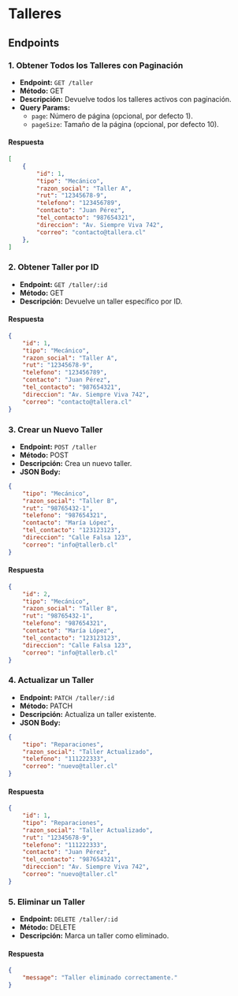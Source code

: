 # Talleres

## Endpoints

### 1. Obtener Todos los Talleres con Paginación
- **Endpoint:** `GET /taller`
- **Método:** GET
- **Descripción:** Devuelve todos los talleres activos con paginación.
- **Query Params:**
  - `page`: Número de página (opcional, por defecto 1).
  - `pageSize`: Tamaño de la página (opcional, por defecto 10).

#### Respuesta
```json
[
    {
        "id": 1,
        "tipo": "Mecánico",
        "razon_social": "Taller A",
        "rut": "12345678-9",
        "telefono": "123456789",
        "contacto": "Juan Pérez",
        "tel_contacto": "987654321",
        "direccion": "Av. Siempre Viva 742",
        "correo": "contacto@tallera.cl"
    },
]
```

### 2. Obtener Taller por ID
- **Endpoint:** `GET /taller/:id`
- **Método:** GET
- **Descripción:** Devuelve un taller específico por ID.

#### Respuesta
```json
{
    "id": 1,
    "tipo": "Mecánico",
    "razon_social": "Taller A",
    "rut": "12345678-9",
    "telefono": "123456789",
    "contacto": "Juan Pérez",
    "tel_contacto": "987654321",
    "direccion": "Av. Siempre Viva 742",
    "correo": "contacto@tallera.cl"
}
```

### 3. Crear un Nuevo Taller
- **Endpoint:** `POST /taller`
- **Método:** POST
- **Descripción:** Crea un nuevo taller.
- **JSON Body:**
```json
{
    "tipo": "Mecánico",
    "razon_social": "Taller B",
    "rut": "98765432-1",
    "telefono": "987654321",
    "contacto": "María López",
    "tel_contacto": "123123123",
    "direccion": "Calle Falsa 123",
    "correo": "info@tallerb.cl"
}
```

#### Respuesta
```json
{
    "id": 2,
    "tipo": "Mecánico",
    "razon_social": "Taller B",
    "rut": "98765432-1",
    "telefono": "987654321",
    "contacto": "María López",
    "tel_contacto": "123123123",
    "direccion": "Calle Falsa 123",
    "correo": "info@tallerb.cl"
}
```

### 4. Actualizar un Taller
- **Endpoint:** `PATCH /taller/:id`
- **Método:** PATCH
- **Descripción:** Actualiza un taller existente.
- **JSON Body:**
```json
{
    "tipo": "Reparaciones",
    "razon_social": "Taller Actualizado",
    "telefono": "111222333",
    "correo": "nuevo@taller.cl"
}
```

#### Respuesta
```json
{
    "id": 1,
    "tipo": "Reparaciones",
    "razon_social": "Taller Actualizado",
    "rut": "12345678-9",
    "telefono": "111222333",
    "contacto": "Juan Pérez",
    "tel_contacto": "987654321",
    "direccion": "Av. Siempre Viva 742",
    "correo": "nuevo@taller.cl"
}
```

### 5. Eliminar un Taller
- **Endpoint:** `DELETE /taller/:id`
- **Método:** DELETE
- **Descripción:** Marca un taller como eliminado.

#### Respuesta
```json
{
    "message": "Taller eliminado correctamente."
}
```